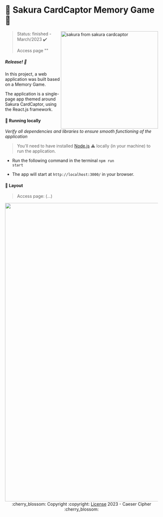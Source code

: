 # :cherry_blossom: Sakura CardCaptor Memory Game :cherry_blossom:
<img src="https://media.giphy.com/media/MLzRm5xIrcugo/giphy.gif" alt="sakura from sakura cardcaptor" width="320px" align="right">

> Status: finished - March/2023 :heavy_check_mark:
>
> Access page ""

##### _Release! :cherry_blossom:_

In this project, a web application was built based on a Memory Game.

The application is a single-page app themed around Sakura CardCaptor, using the React.js framework.

#### :cherry_blossom: Running locally

_Verify all dependencies and libraries to ensure smooth functioning of the application_

> You'll need to have installed <a href="https://nodejs.org/en/download/">Node.js</a> :warning: locally (in your machine) to run the application.

- Run the following command in the terminal <code>npm run start</code>

- The app will start at <code>http://localhost:3000/</code> in your browser.

#### :cherry_blossom: Layout
> Access page: (...)
<img align="center" width="980px" src="https://raw.githubusercontent.com/itscacauinpt/itscacauinpt/media/sakura-memory-game-cover.png"/>

<div align="center">
  :cherry_blossom: Copyright :copyright: <a href="https://github.com/itscacauinpt/sakura-memory-game/blob/main/LICENSE.md">License<a/>  2023 - Caeser Cipher :cherry_blossom:
</div>
